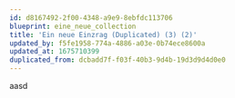 ```yaml
---
id: d8167492-2f00-4348-a9e9-8ebfdc113706
blueprint: eine_neue_collection
title: 'Ein neue Einzrag (Duplicated) (3) (2)'
updated_by: f5fe1958-774a-4886-a03e-0b74ece8600a
updated_at: 1675710399
duplicated_from: dcbadd7f-f03f-40b3-9d4b-19d3d9d4d0e0
---
```

aasd